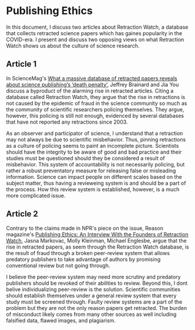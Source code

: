 
# Publishing Ethics 
In this document, I discuss two articles about Retraction Watch, a database that collects retracted science papers which has gaines popularity in the COVID-era. I present and discuss two opposing views on what Retraction Watch shows us about the culture of science research.

## Article 1
In ScienceMag's [What a massive database of retracted papers reveals about science publishing’s ‘death penalty’](https://www.sciencemag.org/news/2018/10/what-massive-database-retracted-papers-reveals-about-science-publishing-s-death-penalty), Jeffrey Brainard and Jia You discuss a byproduct of the alarming rise in retracted articles. Citing a database called Retraction Watch, they argue that the rise in retractions is not caused by the epidemic of fraud in the science community so much as the community of scientific researchers policing themselves. They argue, however, this policing is still not enough, evidenced by several databases that have not reported any retractions since 2003. 

As an observer and participator of science, I understand that a retraction may not always be due to scientific misbehavior. Thus, pinning retractions as a culture of policing seems to paint an incomplete picture. Scientists should have the integrity to be aware of good and bad practice and their studies must be questioned should they be considered a result of misbehavior. This system of accountability is not necessarily policing, but rather a robust preventatory measure for releasing false or misleading information. Science can impact people on different scales based on the subject matter, thus having a revieweing system is and should be a part of the process. How this review system is established, however, is a much more complicated issue.


## Article 2
Contrary to the claims made in NPR's piece on the issue, Reason magazine's [Publishing Ethics: An Interview With the Founders of Retraction Watch](https://www.sciencedirect.com/science/article/pii/B978012809969800019X), Jasna Markovac, Molly Kleinman, Michael Englesbe, argue that the rise in retracted papers, as seem through the Retraction Watch database, is the result of fraud through a broken peer-review system that allows predatory publishers to take advantage of authors by promising conventional review but not going through.

I believe the peer-review system may need more scrutiny and predatory publishers should be revoked of their abilities to review. Beyond this, I dont belive individualizing peer-review is the solution. Scientific communities should establish themselves under a general review system that every study must be screened through. Faulty review systems are a part of the problem but they are not the only reason papers get retracted. The burden of misconduct likely comes from many other sources as well including falsified data, flawed images, and plagiarism. 




